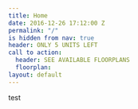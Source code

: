 ```yaml
---
title: Home
date: 2016-12-26 17:12:00 Z
permalink: "/"
is hidden from nav: true
header: ONLY 5 UNITS LEFT
call to action:
  header: SEE AVAILABLE FLOORPLANS
  floorplan: 
layout: default
---
```


test
